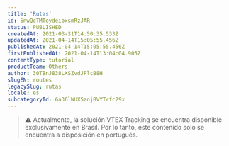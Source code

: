 ```yaml
---
title: 'Rutas'
id: 5nwQcTMToydeibxsmRzJAR
status: PUBLISHED
createdAt: 2021-03-31T14:50:35.533Z
updatedAt: 2021-04-14T15:05:55.456Z
publishedAt: 2021-04-14T15:05:55.456Z
firstPublishedAt: 2021-04-14T13:04:04.905Z
contentType: tutorial
productTeam: Others
author: 30TBnJ838LXSZvdJFlcB8H
slugEN: routes
legacySlug: rutas
locale: es
subcategoryId: 6a36lWUX5znjBVYTrfc29x
---
```


> ⚠️ Actualmente, la solución VTEX Tracking se encuentra disponible exclusivamente en Brasil. Por lo tanto, este contenido solo se encuentra a disposición en portugués.
